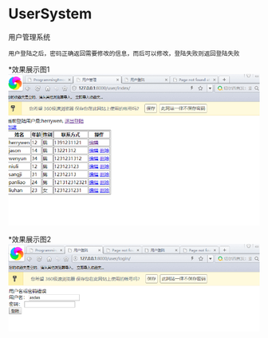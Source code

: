 # UserSystem
用户管理系统



```
用户登陆之后，密码正确返回需要修改的信息，而后可以修改，登陆失败则返回登陆失败
```


*效果展示图1
![image1](https://github.com/herrywen-nanj/UserSystem/blob/master/cmdb/cmdb/1.png?raw=true)


*效果展示图2
![image2](https://github.com/herrywen-nanj/UserSystem/blob/master/cmdb/cmdb/2.png?raw=true)
